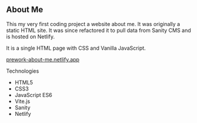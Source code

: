 ## About Me
This my very first coding project a website about me. It was originally a static HTML site.
It was since refactored it to pull data from Sanity CMS and is hosted on Netlify.

It is a single HTML page with CSS and Vanilla JavaScript.

[prework-about-me.netlify.app](https://prework-about-me.netlify.app)

Technologies
- HTML5
- CSS3
- JavaScript ES6
- Vite.js
- Sanity
- Netlify